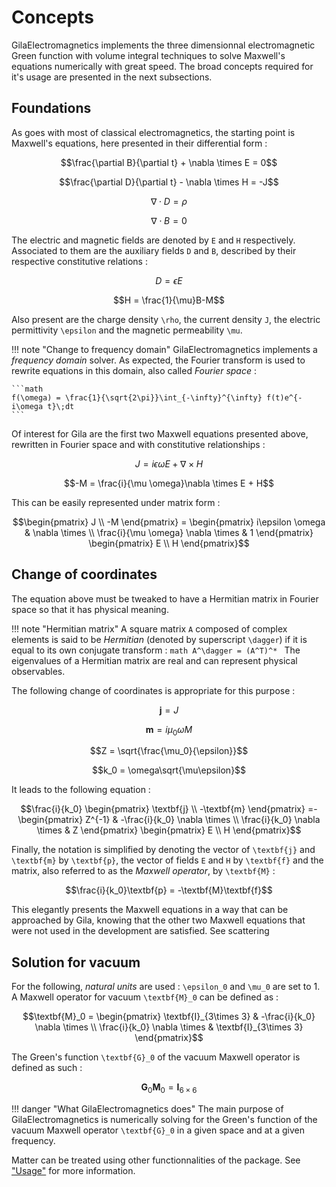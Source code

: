 # Concepts

GilaElectromagnetics implements the three dimensionnal electromagnetic Green function with volume integral techniques to solve Maxwell's equations numerically with great speed. The broad concepts required for it's usage are presented in the next subsections.

## Foundations

As goes with most of classical electromagnetics, the starting point is Maxwell's equations, here presented in their differential form :

```math
\frac{\partial B}{\partial t} + \nabla \times E = 0
```
```math
\frac{\partial D}{\partial t} - \nabla \times H = -J
```
```math
\nabla \cdot D = \rho
```
```math
\nabla \cdot B = 0
```

The electric and magnetic fields are denoted by ``E`` and ``H`` respectively. Associated to them are the auxiliary fields ``D`` and ``B``, described by their respective constitutive relations :

```math
D = \epsilon E
```
```math
H = \frac{1}{\mu}B-M
```

Also present are the charge density ``\rho``, the current density ``J``, the electric permittivity ``\epsilon`` and the magnetic permeability ``\mu``.

!!! note "Change to frequency domain"
    GilaElectromagnetics implements a *frequency domain* solver. As expected, the Fourier transform is used to rewrite equations in this domain, also called *Fourier space* :

    ```math
    f(\omega) = \frac{1}{\sqrt{2\pi}}\int_{-\infty}^{\infty} f(t)e^{-i\omega t}\;dt
    ```

Of interest for Gila are the first two Maxwell equations presented above, rewritten in Fourier space and with constitutive relationships :

```math
J = i\epsilon \omega E + \nabla \times H
```
```math
-M = \frac{i}{\mu \omega}\nabla \times E + H
```

This can be easily represented under matrix form :

```math
\begin{pmatrix}
J \\
-M
\end{pmatrix}
=
\begin{pmatrix}
i\epsilon \omega & \nabla \times \\
\frac{i}{\mu \omega} \nabla \times & 1
\end{pmatrix}
\begin{pmatrix}
E \\
H
\end{pmatrix}
```

## Change of coordinates

The equation above must be tweaked to have a Hermitian matrix in Fourier space so that it has physical meaning.

!!! note "Hermitian matrix"
    A square matrix ``A`` composed of complex elements is said to be *Hermitian* (denoted by superscript ``\dagger``) if it is equal to its own conjugate transform :
    ```math
    A^\dagger = (A^T)^*
    ```
    The eigenvalues of a Hermitian matrix are real and can represent physical observables.
    

The following change of coordinates is appropriate for this purpose :

```math
\textbf{j} = J
```
```math
\textbf{m} = i\mu_0\omega M
```
```math
Z = \sqrt{\frac{\mu_0}{\epsilon}}
```
```math
k_0 = \omega\sqrt{\mu\epsilon}
```

It leads to the following equation :

```math
\frac{i}{k_0}
\begin{pmatrix}
\textbf{j} \\
-\textbf{m}
\end{pmatrix}
=-
\begin{pmatrix}
Z^{-1} & -\frac{i}{k_0} \nabla \times \\
\frac{i}{k_0} \nabla \times & Z
\end{pmatrix}
\begin{pmatrix}
E \\
H
\end{pmatrix}
```

Finally, the notation is simplified by denoting the vector of ``\textbf{j}`` and ``\textbf{m}`` by ``\textbf{p}``, the vector of fields ``E`` and ``H`` by ``\textbf{f}`` and the matrix, also referred to as the *Maxwell operator*, by ``\textbf{M}`` :

```math
\frac{i}{k_0}\textbf{p} = -\textbf{M}\textbf{f}
```

This elegantly presents the Maxwell equations in a way that can be approached by Gila, knowing that the other two Maxwell equations that were not used in the development are satisfied. See scattering

## Solution for vacuum

For the following, *natural units* are used : ``\epsilon_0`` and ``\mu_0`` are set to 1. A Maxwell operator for vacuum ``\textbf{M}_0`` can be defined as :

```math
\textbf{M}_0 = 
\begin{pmatrix}
\textbf{I}_{3\times 3} & -\frac{i}{k_0} \nabla \times \\
\frac{i}{k_0} \nabla \times & \textbf{I}_{3\times 3}
\end{pmatrix}
```

The Green's function ``\textbf{G}_0`` of the vacuum Maxwell operator is defined as such :

```math
\textbf{G}_0\textbf{M}_0 = \textbf{I}_{6\times 6}
```

!!! danger "What GilaElectromagnetics does"
    The main purpose of GilaElectromagnetics is numerically solving for the Green's function of the vacuum Maxwell operator ``\textbf{G}_0`` in a given space and at a given frequency.

Matter can be treated using other functionnalities of the package. See ["Usage"](usage.md) for more information.
